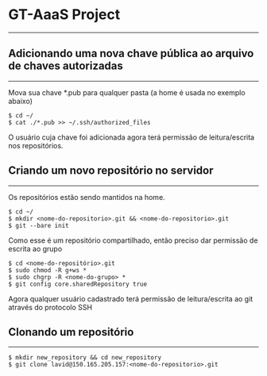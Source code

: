 # GT-AaaS Project
- - -

## Adicionando uma nova chave pública ao arquivo de chaves autorizadas
- - -

Mova sua chave *.pub para qualquer pasta (a home é usada no exemplo abaixo)

	$ cd ~/
	$ cat ./*.pub >> ~/.ssh/authorized_files

O usuário cuja chave foi adicionada agora terá permissão de leitura/escrita nos repositórios.

## Criando um novo repositório no servidor
- - -

Os repositórios estão sendo mantidos na home.

	$ cd ~/
	$ mkdir <nome-do-repositorio>.git && <nome-do-repositorio>.git
	$ git --bare init

Como esse é um repositório compartilhado, então preciso dar permissão de escrita ao grupo

	$ cd <nome-do-repositório>.git
	$ sudo chmod -R g+ws *
	$ sudo chgrp -R <nome-do-grupo> *
	$ git config core.sharedRepository true

Agora qualquer usuário cadastrado terá permissão de leitura/escrita ao git através do protocolo SSH

## Clonando um repositório
- - -

	$ mkdir new_repository && cd new_repository
	$ git clone lavid@150.165.205.157:<nome-do-repositorio>.git

